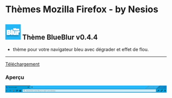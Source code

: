 # Thèmes Mozilla Firefox - by Nesios


## ![icon](/blueBlur/icons/icon48.png) Thème BlueBlur v0.4.4

+ thème pour votre navigateur bleu avec dégrader et effet de flou.


---

[Téléchargement](https://github.com/N3siOS/myMozillaTheme/releases/download/v0.4.4/blueblur-0.4.4-an+fx.xpi)

### Aperçu

![BlueBlur](/images/moztheme_blueblur.png)
